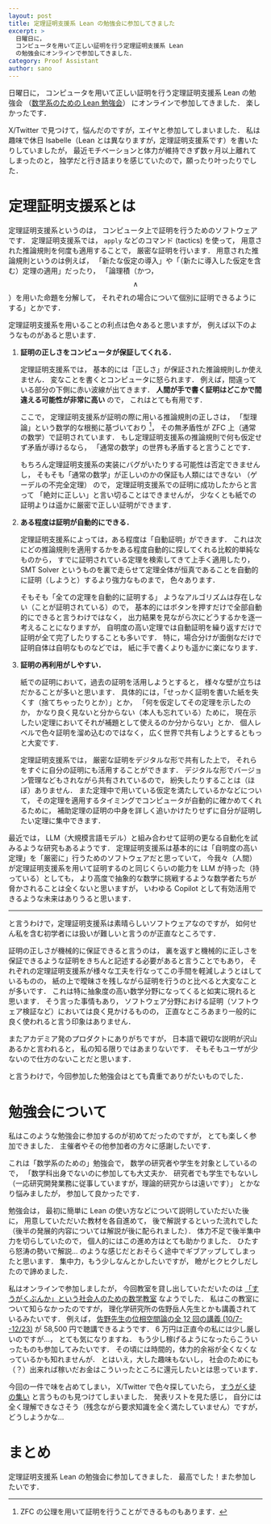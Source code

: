 ```yaml
---
layout: post
title: 定理証明支援系 Lean の勉強会に参加してきました
excerpt: >
  日曜日に，
  コンピュータを用いて正しい証明を行う定理証明支援系 Lean
  の勉強会にオンラインで参加してきました．
category: Proof Assistant
author: sano
---
```


日曜日に，
コンピュータを用いて正しい証明を行う定理証明支援系 Lean の勉強会
（[数学系のための Lean 勉強会](https://haruhisa-enomoto.github.io/lean-math-workshop/)）
にオンラインで参加してきました．
楽しかったです．

X/Twitter で見つけて，悩んだのですが，エイヤと参加してしまいました．
私は趣味で休日 Isabelle（Lean とは異なりますが，定理証明支援系です）を書いたりしていましたが，
最近モチベーションと体力が維持できず数ヶ月以上離れてしまったのと，
独学だと行き詰まりを感じていたので，願ったり叶ったりでした．

# 定理証明支援系とは

定理証明支援系というのは，
コンピュータ上で証明を行うためのソフトウェアです．
定理証明支援系では，
`apply` などのコマンド (tactics) を使って，
用意された推論規則を何度も適用することで，
厳密な証明を行います．
用意された推論規則というのは例えば，
「新たな仮定の導入」や「（新たに導入した仮定を含む）定理の適用」だったり，
「論理積（かつ，$$\land$$）を用いた命題を分解して，
それぞれの場合について個別に証明できるようにする」とかです．

定理証明支援系を用いることの利点は色々あると思いますが，
例えば以下のようなものがあると思います．

1.  **証明の正しさをコンピュータが保証してくれる．**

    定理証明支援系では，
    基本的には「正しさ」が保証された推論規則しか使えません．
    変なことを書くとコンピュータに怒られます．
    例えば，間違っている部分の下側に赤い波線が出てきます．
    **人間が手で書く証明はどこかで間違える可能性が非常に高い** ので，
    これはとても有用です．

    ここで，
    定理証明支援系が証明の際に用いる推論規則の正しさは，
    「型理論」という数学的な根拠に基づいており [^1]，
    その無矛盾性が ZFC 上（通常の数学）で証明されています．
    もし定理証明支援系の推論規則で何も仮定せず矛盾が導けるなら，
    「通常の数学」の世界も矛盾すると言うことです．

    もちろん定理証明支援系の実装にバグがいたりする可能性は否定できませんし，
    そもそも「通常の数学」が正しいのかの保証も人類にはできない
    （ゲーデルの不完全定理）
    ので，
    定理証明支援系での証明に成功したからと言って
    「絶対に正しい」と言い切ることはできませんが，
    少なくとも紙での証明よりは遥かに厳密で正しい証明ができます．

2.  **ある程度は証明が自動的にできる．**

    定理証明支援系によっては，ある程度は「自動証明」ができます．
    これは次にどの推論規則を適用するかをある程度自動的に探してくれる比較的単純なものから，
    すでに証明されている定理を検索してきて上手く適用したり，
    SMT Solver というものを裏で走らせて定理全体が恒真であることを自動的に証明（しようと）するより強力なものまで，
    色々あります．

    そもそも「全ての定理を自動的に証明する」
    ようなアルゴリズムは存在しない（ことが証明されている）ので，
    基本的にはボタンを押すだけで全部自動的にできると言うわけではなく，
    出力結果を見ながら次にどうするかを逐一考えることになりますが，
    自明度の高い定理では自動証明を繰り返すだけで証明が全て完了したりすることも多いです．
    特に，場合分けが面倒なだけで証明自体は自明なものなどでは，
    紙に手で書くよりも遥かに楽になります．

3.  **証明の再利用がしやすい．**

    紙での証明において，過去の証明を活用しようとすると，
    様々な壁が立ちはだかることが多いと思います．
    具体的には，「せっかく証明を書いた紙を失くす（捨てちゃったりとか）」とか，
    「何を仮定してその定理を示したのか，
    かなり良く見ないと分からない（本人も忘れている）ために，
    現在示したい定理においてそれが補題として使えるのか分からない」とか．
    個人レベルで色々証明を溜め込むのではなく，
    広く世界で共有しようとするともっと大変です．

    定理証明支援系では，
    厳密な証明をデジタルな形で共有した上で，
    それらをすぐに自分の証明にも活用することができます．
    デジタルな形でバージョン管理などもされながら共有されているので，
    紛失したりすることは（ほぼ）ありません．
    また定理中で用いている仮定を満たしているかなどについて，
    その定理を適用するタイミングでコンピュータが自動的に確かめてくれるために，
    補助定理の証明の中身を詳しく追いかけたりせずに自分が証明したい定理に集中できます．

最近では，
LLM（大規模言語モデル）と組み合わせて証明の更なる自動化を試みるような研究もあるようです．
定理証明支援系は基本的には「自明度の高い定理」を「厳密に」行うためのソフトウェアだと思っていて，
今我々（人間）が定理証明支援系を用いて証明するのと同じくらいの能力を LLM が持った（持っている）としても，
より高度で抽象的な数学に挑戦するような数学者たちが脅かされることは全くないと思いますが，
いわゆる Copilot として有効活用できるような未来はありうると思います．

---

と言うわけで，定理証明支援系は素晴らしいソフトウェアなのですが，
如何せん私を含む初学者には扱いが難しいと言うのが正直なところです．

証明の正しさが機械的に保証できると言うのは，
裏を返すと機械的に正しさを保証できるような証明をきちんと記述する必要があると言うことでもあり，
それぞれの定理証明支援系が様々な工夫を行なってこの手間を軽減しようとはしているものの，
紙の上で曖昧さを残しながら証明を行うのと比べると大変なことが多いです．
これは特に抽象度の高い数学分野になってくると如実に現れると思います．
そう言った事情もあり，
ソフトウェア分野における証明（ソフトウェア検証など）においては良く見かけるものの，
正直なところあまり一般的に良く使われると言う印象はありません．

またアカデミア発のプロダクトにありがちですが，
日本語で親切な説明が沢山あるかと言われると，
私の知る限りではあまりないです．
そもそもユーザが少ないので仕方のないことだと思います．

と言うわけで，今回参加した勉強会はとても貴重でありがたいものでした．

# 勉強会について

私はこのような勉強会に参加するのが初めてだったのですが，
とても楽しく参加できました．
主催者やその他参加者の方々に感謝したいです．

これは「数学系のための」勉強会で，
数学の研究者や学生を対象としているので，
「数学科出身でないのに参加しても大丈夫か．
研究者でも学生でもないし
（一応研究開発業務に従事していますが，理論的研究からは遠いです）」
とかなり悩みましたが，
参加して良かったです．

勉強会は，
最初に簡単に Lean の使い方などについて説明していただいた後に，
用意していただいた教材を各自進めて，
後で解説するといった流れでした（後半の発展的内容については解説が後に配られました）．
体力不足で後半集中力を切らしていたので，
個人的にはこの進め方はとても助かりました．
ひたすら怒涛の勢いで解説…
のような感じだとおそらく途中でギブアップしてしまったと思います．
集中力，もう少しなんとかしたいですが，
瞼がヒクヒクしだしたので諦めました．

私はオンラインで参加しましたが，
今回教室を貸し出していただいたのは
[「すうがくぶんか」という社会人のための数学教室](https://sugakubunka.com/)
なようでした．
私はこの教室について知らなかったのですが，
理化学研究所の佐野岳人先生とかも講義されているみたいです．
例えば，
[佐野先生の位相空間論の全 12 回の講義 (10/7--12/23)](https://sugakubunka.com/group-course/course/topological-space-by-sano/)
が 58,500 円で聴講できるようです．
6 万円は正直今の私には少し厳しいのですが…，
とても気になりますね．
もう少し稼げるようになったらこういったものも参加してみたいです．
その頃には時間的，体力的余裕が全くなくなっているかも知れませんが．
とはいえ，大した趣味もないし，
社会のためにも（？）出来れば稼いだお金はこういったところに還元したいとは思っています．

今回の一件で味を占めてしまい，
X/Twitter で色々探していたら，
[すうがく徒の集い](https://tsudoionline.netlify.app/)
と言うものも見つけてしまいました．
発表リストを見た感じ，
自分には全く理解できなさそう（残念ながら要求知識を全く満たしていません）ですが，
どうしようかな…

# まとめ

定理証明支援系 Lean の勉強会に参加してきました．
最高でした！また参加したいです．

[^1]: ZFC の公理を用いて証明を行うことができるものもあります．

